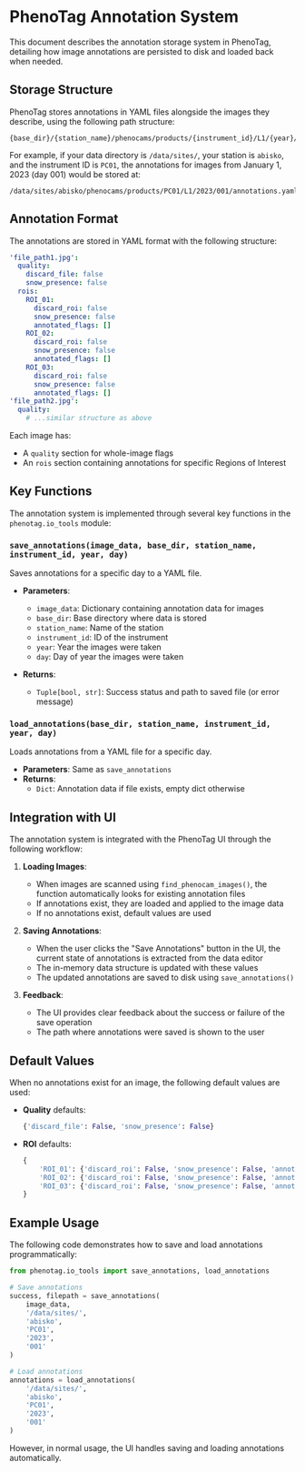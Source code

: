 # PhenoTag Annotation System

This document describes the annotation storage system in PhenoTag, detailing how image annotations are persisted to disk and loaded back when needed.

## Storage Structure

PhenoTag stores annotations in YAML files alongside the images they describe, using the following path structure:

```
{base_dir}/{station_name}/phenocams/products/{instrument_id}/L1/{year}/{day_of_year}/annotations.yaml
```

For example, if your data directory is `/data/sites/`, your station is `abisko`, and the instrument ID is `PC01`, the annotations for images from January 1, 2023 (day 001) would be stored at:

```
/data/sites/abisko/phenocams/products/PC01/L1/2023/001/annotations.yaml
```

## Annotation Format

The annotations are stored in YAML format with the following structure:

```yaml
'file_path1.jpg':
  quality:
    discard_file: false
    snow_presence: false
  rois:
    ROI_01:
      discard_roi: false
      snow_presence: false
      annotated_flags: []
    ROI_02:
      discard_roi: false
      snow_presence: false
      annotated_flags: []
    ROI_03:
      discard_roi: false
      snow_presence: false
      annotated_flags: []
'file_path2.jpg':
  quality:
    # ...similar structure as above
```

Each image has:
- A `quality` section for whole-image flags
- An `rois` section containing annotations for specific Regions of Interest

## Key Functions

The annotation system is implemented through several key functions in the `phenotag.io_tools` module:

### `save_annotations(image_data, base_dir, station_name, instrument_id, year, day)`

Saves annotations for a specific day to a YAML file.

- **Parameters**:
  - `image_data`: Dictionary containing annotation data for images
  - `base_dir`: Base directory where data is stored
  - `station_name`: Name of the station
  - `instrument_id`: ID of the instrument
  - `year`: Year the images were taken
  - `day`: Day of year the images were taken
  
- **Returns**:
  - `Tuple[bool, str]`: Success status and path to saved file (or error message)

### `load_annotations(base_dir, station_name, instrument_id, year, day)`

Loads annotations from a YAML file for a specific day.

- **Parameters**: Same as `save_annotations`
- **Returns**:
  - `Dict`: Annotation data if file exists, empty dict otherwise

## Integration with UI

The annotation system is integrated with the PhenoTag UI through the following workflow:

1. **Loading Images**:
   - When images are scanned using `find_phenocam_images()`, the function automatically looks for existing annotation files
   - If annotations exist, they are loaded and applied to the image data
   - If no annotations exist, default values are used

2. **Saving Annotations**:
   - When the user clicks the "Save Annotations" button in the UI, the current state of annotations is extracted from the data editor
   - The in-memory data structure is updated with these values
   - The updated annotations are saved to disk using `save_annotations()`

3. **Feedback**:
   - The UI provides clear feedback about the success or failure of the save operation
   - The path where annotations were saved is shown to the user

## Default Values

When no annotations exist for an image, the following default values are used:

- **Quality** defaults:
  ```python
  {'discard_file': False, 'snow_presence': False}
  ```

- **ROI** defaults:
  ```python
  {
      'ROI_01': {'discard_roi': False, 'snow_presence': False, 'annotated_flags': []},
      'ROI_02': {'discard_roi': False, 'snow_presence': False, 'annotated_flags': []},
      'ROI_03': {'discard_roi': False, 'snow_presence': False, 'annotated_flags': []}
  }
  ```

## Example Usage

The following code demonstrates how to save and load annotations programmatically:

```python
from phenotag.io_tools import save_annotations, load_annotations

# Save annotations
success, filepath = save_annotations(
    image_data,
    '/data/sites/',
    'abisko',
    'PC01',
    '2023',
    '001'
)

# Load annotations
annotations = load_annotations(
    '/data/sites/',
    'abisko',
    'PC01',
    '2023',
    '001'
)
```

However, in normal usage, the UI handles saving and loading annotations automatically.